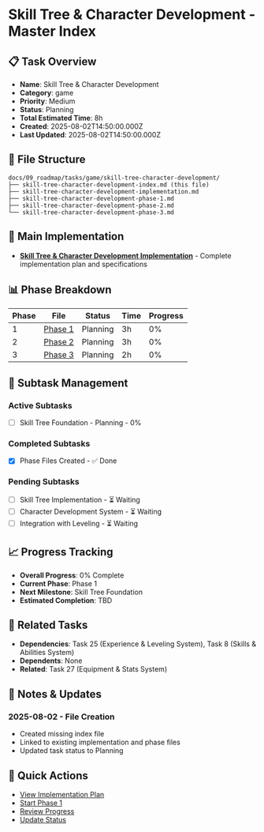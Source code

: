 # Skill Tree & Character Development - Master Index

## 📋 Task Overview
- **Name**: Skill Tree & Character Development
- **Category**: game
- **Priority**: Medium
- **Status**: Planning
- **Total Estimated Time**: 8h
- **Created**: 2025-08-02T14:50:00.000Z
- **Last Updated**: 2025-08-02T14:50:00.000Z

## 📁 File Structure
```
docs/09_roadmap/tasks/game/skill-tree-character-development/
├── skill-tree-character-development-index.md (this file)
├── skill-tree-character-development-implementation.md
├── skill-tree-character-development-phase-1.md
├── skill-tree-character-development-phase-2.md
└── skill-tree-character-development-phase-3.md
```

## 🎯 Main Implementation
- **[Skill Tree & Character Development Implementation](./skill-tree-character-development-implementation.md)** - Complete implementation plan and specifications

## 📊 Phase Breakdown
| Phase | File | Status | Time | Progress |
|-------|------|--------|------|----------|
| 1 | [Phase 1](./skill-tree-character-development-phase-1.md) | Planning | 3h | 0% |
| 2 | [Phase 2](./skill-tree-character-development-phase-2.md) | Planning | 3h | 0% |
| 3 | [Phase 3](./skill-tree-character-development-phase-3.md) | Planning | 2h | 0% |

## 🔄 Subtask Management
### Active Subtasks
- [ ] Skill Tree Foundation - Planning - 0%

### Completed Subtasks
- [x] Phase Files Created - ✅ Done

### Pending Subtasks
- [ ] Skill Tree Implementation - ⏳ Waiting
- [ ] Character Development System - ⏳ Waiting
- [ ] Integration with Leveling - ⏳ Waiting

## 📈 Progress Tracking
- **Overall Progress**: 0% Complete
- **Current Phase**: Phase 1
- **Next Milestone**: Skill Tree Foundation
- **Estimated Completion**: TBD

## 🔗 Related Tasks
- **Dependencies**: Task 25 (Experience & Leveling System), Task 8 (Skills & Abilities System)
- **Dependents**: None
- **Related**: Task 27 (Equipment & Stats System)

## 📝 Notes & Updates
### 2025-08-02 - File Creation
- Created missing index file
- Linked to existing implementation and phase files
- Updated task status to Planning

## 🚀 Quick Actions
- [View Implementation Plan](./skill-tree-character-development-implementation.md)
- [Start Phase 1](./skill-tree-character-development-phase-1.md)
- [Review Progress](#progress-tracking)
- [Update Status](#notes--updates) 